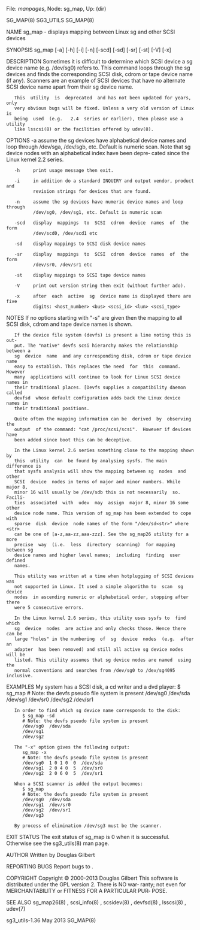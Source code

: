 File: *manpages*,  Node: sg_map,  Up: (dir)

SG_MAP(8)                          SG3_UTILS                         SG_MAP(8)



NAME
       sg_map - displays mapping between Linux sg and other SCSI devices

SYNOPSIS
       sg_map [-a] [-h] [-i] [-n] [-scd] [-sd] [-sr] [-st] [-V] [-x]

DESCRIPTION
       Sometimes  it  is  difficult to determine which SCSI device a sg device
       name (e.g. /dev/sg0) refers to.  This  command  loops  through  the  sg
       devices  and  finds  the  corresponding SCSI disk, cdrom or tape device
       name (if any). Scanners are an example of SCSI  devices  that  have  no
       alternate SCSI device name apart from their sg device name.

       This  utility  is  deprecated  and has not been updated for years, only
       very obvious bugs will be fixed. Unless a very old version of Linux  is
       being  used  (e.g.   2.4  series or earlier), then please use a utility
       like lsscsi(8) or the facilities offered by udev(8).

OPTIONS
       -a     assume the sg devices have alphabetical device  names  and  loop
              through  /dev/sga, /dev/sgb, etc. Default is numeric scan.  Note
              that sg device nodes with an alphabetical index have been depre‐
              cated since the Linux kernel 2.2 series.

       -h     print usage message then exit.

       -i     in addition do a standard INQUIRY and output vendor, product and
              revision strings for devices that are found.

       -n     assume the sg devices have numeric device names and loop through
              /dev/sg0, /dev/sg1, etc. Default is numeric scan

       -scd   display  mappings  to  SCSI  cdrom  device  names  of  the  form
              /dev/scd0, /dev/scd1 etc

       -sd    display mappings to SCSI disk device names

       -sr    display  mappings  to  SCSI  cdrom  device  names  of  the  form
              /dev/sr0, /dev/sr1 etc

       -st    display mappings to SCSI tape device names

       -V     print out version string then exit (without further ado).

       -x     after  each  active  sg  device name is displayed there are five
              digits: <host_number> <bus> <scsi_id> <lun> <scsi_type>

NOTES
       If no options starting with "-s" are given then the mapping to all SCSI
       disk, cdrom and tape device names is shown.

       If the device file system (devfs) is present a line noting this is out‐
       put. The "native" devfs scsi hierarchy makes the relationship between a
       sg  device  name  and any corresponding disk, cdrom or tape device name
       easy to establish. This replaces the need  for  this  command.  However
       many  applications will continue to look for Linux SCSI device names in
       their traditional places. [Devfs supplies a compatibility daemon called
       devfsd  whose default configuration adds back the Linux device names in
       their traditional positions.

       Quite often the mapping information can be  derived  by  observing  the
       output  of the command: "cat /proc/scsi/scsi".  However if devices have
       been added since boot this can be deceptive.

       In the Linux kernel 2.6 series something close to the mapping shown  by
       this  utility  can  be found by analysing sysfs. The main difference is
       that sysfs analysis will show the mapping between sg  nodes  and  other
       SCSI  device  nodes in terms of major and minor numbers. While major 8,
       minor 16 will usually be /dev/sdb this is not necessarily  so.  Facili‐
       ties  associated  with  udev  may  assign  major 8, minor 16 some other
       device node name. This version of sg_map has been extended to cope with
       sparse  disk  device  node names of the form "/dev/sd<str>" where <str>
       can be one of [a-z,aa-zz,aaa-zzz]. See the sg_map26 utility for a  more
       precise  way  (i.e.  less  directory  scanning)  for mapping between sg
       device names and higher level names;  including  finding  user  defined
       names.

       This utility was written at a time when hotplugging of SCSI devices was
       not supported in Linux. It used a simple algorithm to  scan  sg  device
       nodes  in ascending numeric or alphabetical order, stopping after there
       were 5 consecutive errors.

       In the Linux kernel 2.6 series, this utility uses sysfs to  find  which
       sg  device  nodes  are active and only checks those. Hence there can be
       large "holes" in the numbering  of  sg  device  nodes  (e.g.  after  an
       adapter  has been removed) and still all active sg device nodes will be
       listed. This utility assumes that sg device nodes are named  using  the
       normal conventions and searches from /dev/sg0 to /dev/sg4095 inclusive.

EXAMPLES
       My system has a SCSI disk, a cd writer and a dvd player:
          $ sg_map
          # Note: the devfs pseudo file system is present
          /dev/sg0  /dev/sda
          /dev/sg1  /dev/sr0
          /dev/sg2  /dev/sr1

       In order to find which sg device name corresponds to the disk:
          $ sg_map -sd
          # Note: the devfs pseudo file system is present
          /dev/sg0  /dev/sda
          /dev/sg1
          /dev/sg2

       The "-x" option gives the following output:
          sg_map -x
          # Note: the devfs pseudo file system is present
          /dev/sg0  1 0 1 0  0  /dev/sda
          /dev/sg1  2 0 4 0  5  /dev/sr0
          /dev/sg2  2 0 6 0  5  /dev/sr1

       When a SCSI scanner is added the output becomes:
          $ sg_map
          # Note: the devfs pseudo file system is present
          /dev/sg0  /dev/sda
          /dev/sg1  /dev/sr0
          /dev/sg2  /dev/sr1
          /dev/sg3

       By process of elimination /dev/sg3 must be the scanner.

EXIT STATUS
       The exit status of sg_map is 0 when it is successful. Otherwise see the
       sg3_utils(8) man page.

AUTHOR
       Written by Douglas Gilbert

REPORTING BUGS
       Report bugs to <dgilbert at interlog dot com>.

COPYRIGHT
       Copyright © 2000-2013 Douglas Gilbert
       This software is distributed under the GPL version 2. There is NO  war‐
       ranty;  not  even  for MERCHANTABILITY or FITNESS FOR A PARTICULAR PUR‐
       POSE.

SEE ALSO
       sg_map26(8) , scsi_info(8) ,  scsidev(8)  ,  devfsd(8)  ,  lsscsi(8)  ,
       udev(7)



sg3_utils-1.36                     May 2013                          SG_MAP(8)
